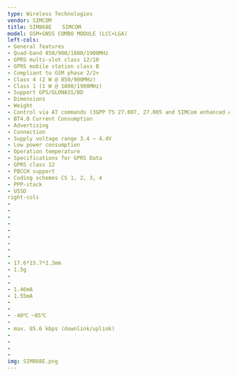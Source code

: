 ```yaml
---
type: Wireless Technologies
vendor: SIMCOM
title: SIM868E　　SIMCOM
model: GSM+GNSS COMBO MODULE (LCC+LGA)
left-cols: 
- General features
- Quad-band 850/900/1800/1900MHz
- GPRS multi-slot class 12/10
- GPRS mobile station class B
- Compliant to GSM phase 2/2+
- Class 4 (2 W @ 850/900MHz)
- Class 1 (1 W @ 1800/1900MHz)
- Support GPS/GLONASS/BD
- Dimensions
- Weight
- Control via AT commands (3GPP TS 27.007, 27.005 and SIMCom enhanced AT Commands)
- BT4.0 Current Consumption
- Advertising
- Connection
- Supply voltage range 3.4 ~ 4.4V
- Low power consumption
- Operation temperature
- Specifications for GPRS Data
- GPRS class 12
- PBCCH support
- Coding schemes CS 1, 2, 3, 4
- PPP-stack
- USSD
right-cols
- 
- 
- 
- 
- 
- 
- 
- 
- 
- 17.6*15.7*2.3mm
- 1.5g
- 
- 
- 1.46mA
- 1.55mA
- 
- 
- -40℃ ~85℃
- 
- max. 85.6 kbps (downlink/uplink)
- 
- 
- 
- 
img: SIM868E.png
---
```


